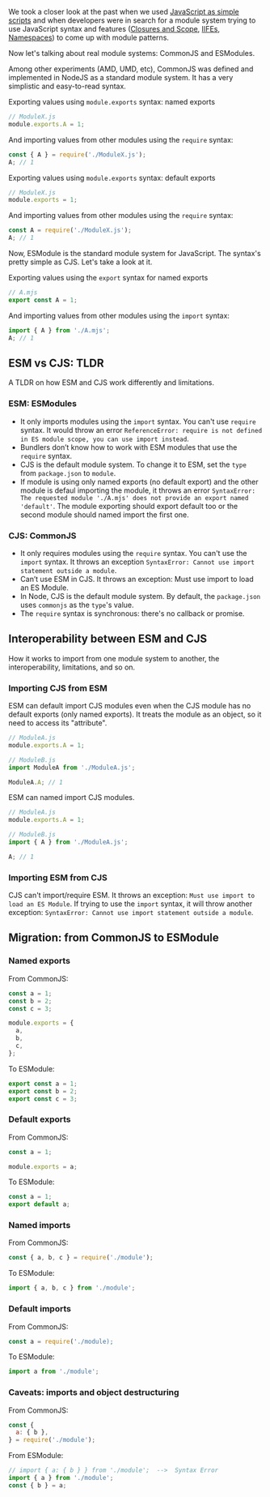 We took a closer look at the past when we used [JavaScript as simple scripts](/series/frontend-infrastructure/javascript-as-scripts) and when developers were in search for a module system trying to use JavaScript syntax and features ([Closures and Scope](/series/frontend-infrastructure/scope-and-closure), [IIFEs](/series/frontend-infrastructure/iife-immediately-invoked-function-expression), [Namespaces](/series/frontend-infrastructure/namespaces)) to come up with module patterns.

Now let's talking about real module systems: CommonJS and ESModules.

Among other experiments (AMD, UMD, etc), CommonJS was defined and implemented in NodeJS as a standard module system. It has a very simplistic and easy-to-read syntax.

Exporting values using `module.exports` syntax: named exports

```javascript
// ModuleX.js
module.exports.A = 1;
```

And importing values from other modules using the `require` syntax:

```javascript
const { A } = require('./ModuleX.js');
A; // 1
```

Exporting values using `module.exports` syntax: default exports

```javascript
// ModuleX.js
module.exports = 1;
```

And importing values from other modules using the `require` syntax:

```javascript
const A = require('./ModuleX.js');
A; // 1
```

Now, ESModule is the standard module system for JavaScript. The syntax's pretty simple as CJS. Let's take a look at it.

Exporting values using the `export` syntax for named exports

```javascript
// A.mjs
export const A = 1;
```

And importing values from other modules using the `import` syntax:

```javascript
import { A } from './A.mjs';
A; // 1
```

## ESM vs CJS: TLDR

A TLDR on how ESM and CJS work differently and limitations.

### ESM: ESModules

- It only imports modules using the `import` syntax. You can't use `require` syntax. It would throw an error `ReferenceError: require is not defined in ES module scope, you can use import instead`.
- Bundlers don’t know how to work with ESM modules that use the `require` syntax.
- CJS is the default module system. To change it to ESM, set the `type` from `package.json` to `module`.
- If module is using only named exports (no default export) and the other module is defaul importing the module, it throws an error `SyntaxError: The requested module './A.mjs' does not provide an export named 'default'`. The module exporting should export default too or the second module should named import the first one.

### CJS: CommonJS

- It only requires modules using the `require` syntax. You can't use the `import` syntax. It throws an exception `SyntaxError: Cannot use import statement outside a module`.
- Can’t use ESM in CJS. It throws an exception: Must use import to load an ES Module.
- In Node, CJS is the default module system. By default, the `package.json` uses `commonjs` as the `type`'s value.
- The `require` syntax is synchronous: there's no callback or promise.

## Interoperability between ESM and CJS

How it works to import from one module system to another, the interoperability, limitations, and so on.

### Importing CJS from ESM

ESM can default import CJS modules even when the CJS module has no default exports (only named exports). It treats the module as an object, so it need to access its "attribute".

```javascript
// ModuleA.js
module.exports.A = 1;

// ModuleB.js
import ModuleA from './ModuleA.js';

ModuleA.A; // 1
```

ESM can named import CJS modules.

```javascript
// ModuleA.js
module.exports.A = 1;

// ModuleB.js
import { A } from './ModuleA.js';

A; // 1
```

### Importing ESM from CJS

CJS can't import/require ESM. It throws an exception: `Must use import to load an ES Module`. If trying to use the `import` syntax, it will throw another exception: `SyntaxError: Cannot use import statement outside a module`.

## Migration: from CommonJS to ESModule

### Named exports

From CommonJS:

```javascript
const a = 1;
const b = 2;
const c = 3;

module.exports = {
  a,
  b,
  c,
};
```

To ESModule:

```javascript
export const a = 1;
export const b = 2;
export const c = 3;
```

### Default exports

From CommonJS:

```javascript
const a = 1;

module.exports = a;
```

To ESModule:

```javascript
const a = 1;
export default a;
```

### Named imports

From CommonJS:

```javascript
const { a, b, c } = require('./module');
```

To ESModule:

```javascript
import { a, b, c } from './module';
```

### Default imports

From CommonJS:

```javascript
const a = require('./module);
```

To ESModule:

```javascript
import a from './module';
```

### Caveats: imports and object destructuring

From CommonJS:

```javascript
const {
  a: { b },
} = require('./module');
```

From ESModule:

```javascript
// import { a: { b } } from './module';  -->  Syntax Error
import { a } from './module';
const { b } = a;
```
